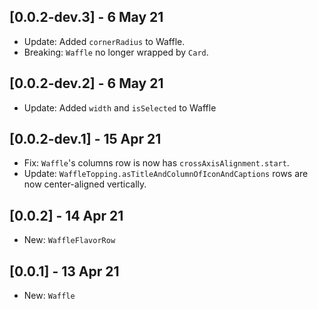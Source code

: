 ## [0.0.2-dev.3] - 6 May 21
- Update: Added `cornerRadius` to Waffle.
- Breaking: `Waffle` no longer wrapped by `Card`.

## [0.0.2-dev.2] - 6 May 21
- Update: Added `width` and `isSelected` to Waffle

## [0.0.2-dev.1] - 15 Apr 21
- Fix: `Waffle`'s columns row is now has `crossAxisAlignment.start`.
- Update: `WaffleTopping.asTitleAndColumnOfIconAndCaptions` rows are now center-aligned vertically.

## [0.0.2] - 14 Apr 21
- New: `WaffleFlavorRow`

## [0.0.1] - 13 Apr 21
- New: `Waffle`